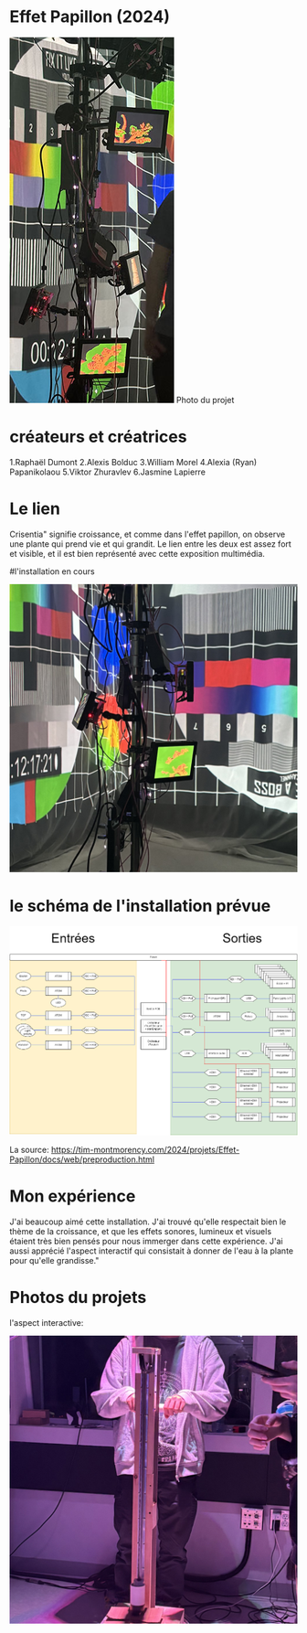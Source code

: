 # Effet Papillon (2024)

![photo](images/Effet_Papillon_debut2.jpeg)
Photo du projet

# créateurs et créatrices
1.Raphaël Dumont
2.Alexis Bolduc
3.William Morel
4.Alexia (Ryan) Papanikolaou
5.Viktor Zhuravlev
6.Jasmine Lapierre

# Le lien
Crisentia" signifie croissance, et comme dans l'effet papillon, on observe une plante qui prend vie et qui grandit. Le lien entre les deux est assez fort et visible, et il est bien représenté avec cette exposition multimédia.

#l'installation en cours

![photo](images/Exposition_en_cour.jpg)

# le schéma de l'installation prévue


![photo](images/shcema_papillon.png)

La source: https://tim-montmorency.com/2024/projets/Effet-Papillon/docs/web/preproduction.html

# Mon expérience
 J'ai beaucoup aimé cette installation. J'ai trouvé qu'elle respectait bien le thème de la croissance, et que les effets sonores, lumineux et visuels étaient très bien pensés pour nous immerger dans cette expérience. J'ai aussi apprécié l'aspect interactif qui consistait à donner de l'eau à la plante pour qu'elle grandisse."


 # Photos du projets
 l'aspect interactive:

 ![photo](images/Aspect_interactive_papillon.jpg)
 


